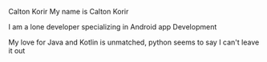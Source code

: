 Calton Korir
My name is Calton Korir

I am a lone developer specializing in Android app Development

My love for Java and Kotlin is unmatched, python seems to say I can't leave it out
